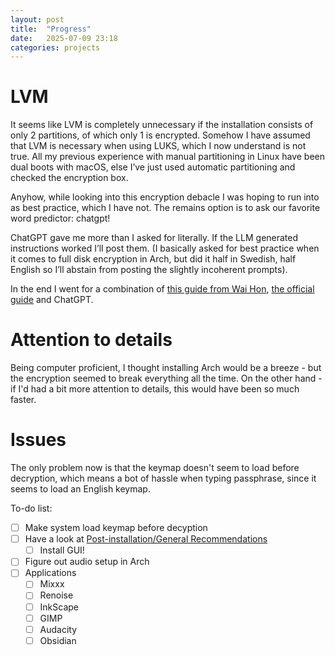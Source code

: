 ```yaml
---
layout: post
title:  "Progress"
date:   2025-07-09 23:18
categories: projects
---
```


# LVM
It seems like LVM is completely unnecessary if the installation consists of only 2 partitions, of which only 1 is encrypted. 
Somehow I have assumed that LVM is necessary when using LUKS, which I now understand is not true. 
All my previous experience with manual partitioning in Linux have been dual boots with macOS, else I’ve just used automatic partitioning and checked the encryption box.

Anyhow, while looking into this encryption debacle I was hoping to run into as best practice, which I have not. The remains option is to ask our favorite word predictor: chatgpt!

ChatGPT gave me more than I asked for literally. 
If the LLM generated instructions worked I’ll post them.
(I basically asked for best practice when it comes to full disk encryption in Arch, but did it half in Swedish, half English so I’ll abstain from posting the slightly incoherent prompts).

In the end I went for a combination of [this guide from Wai Hon](https://whhone.com/posts/arch-linux-full-disk-encryption/), [the official guide](https://wiki.archlinux.org/title/Installation_guide) and ChatGPT.

# Attention to details
Being computer proficient, I thought installing Arch would be a breeze - but the encryption seemed to break everything all the time.
On the other hand - if I'd had a bit more attention to details, this would have been so much faster.

# Issues
The only problem now is that the keymap doesn't seem to load before decryption, which means a bot of hassle when typing passphrase, since it seems to load an English keymap.


To-do list:
- [ ] Make system load keymap before decyption
- [ ] Have a look at [Post-installation/General Recommendations](https://wiki.archlinux.org/title/General_recommendations)
	- [ ] Install GUI!
- [ ] Figure out audio setup in Arch
- [ ] Applications
	- [ ] Mixxx
	- [ ] Renoise
	- [ ] InkScape
	- [ ] GIMP
	- [ ] Audacity
	- [ ] Obsidian
